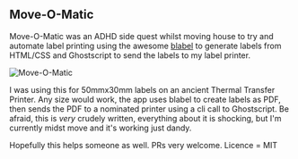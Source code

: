 ## Move-O-Matic

Move-O-Matic was an ADHD side quest whilst moving house to try and automate label printing using the awesome [blabel](https://github.com/Edinburgh-Genome-Foundry/blabel) to generate labels from HTML/CSS and Ghostscript to send the labels to my label printer.

![Move-O-Matic](https://i.imgur.com/cxk61iW.gif "in action")


I was using this for 50mmx30mm labels on an ancient Thermal Transfer Printer. Any size would work, the app uses blabel to create labels as PDF, then sends the PDF to a nominated printer using a cli call to Ghostscript. Be afraid, this is *very* crudely written, everything about it is shocking, but I'm currently midst move and it's working just dandy. 

Hopefully this helps someone as well. PRs very welcome. Licence = MIT